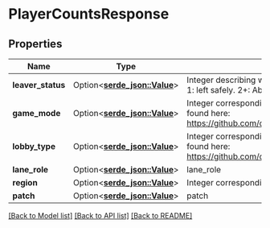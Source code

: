 # PlayerCountsResponse

## Properties

Name | Type | Description | Notes
------------ | ------------- | ------------- | -------------
**leaver_status** | Option<[**serde_json::Value**](.md)> | Integer describing whether or not the player left the game. 0: didn't leave. 1: left safely. 2+: Abandoned | [optional]
**game_mode** | Option<[**serde_json::Value**](.md)> | Integer corresponding to game mode played. List of constants can be found here: https://github.com/odota/dotaconstants/blob/master/json/game_mode.json | [optional]
**lobby_type** | Option<[**serde_json::Value**](.md)> | Integer corresponding to lobby type of match. List of constants can be found here: https://github.com/odota/dotaconstants/blob/master/json/lobby_type.json | [optional]
**lane_role** | Option<[**serde_json::Value**](.md)> | lane_role | [optional]
**region** | Option<[**serde_json::Value**](.md)> | Integer corresponding to the region the game was played on | [optional]
**patch** | Option<[**serde_json::Value**](.md)> | patch | [optional]

[[Back to Model list]](../README.md#documentation-for-models) [[Back to API list]](../README.md#documentation-for-api-endpoints) [[Back to README]](../README.md)


